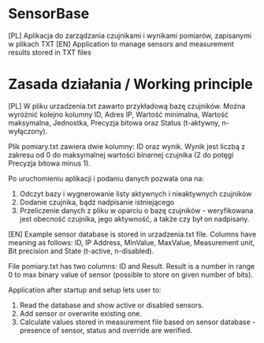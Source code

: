 # SensorBase
[PL] Aplikacja do zarządzania czujnikami i wynikami pomiarów, zapisanymi w plikach TXT
[EN] Application to manage sensors and measurement results stored in TXT files

# Zasada działania / Working principle

[PL] W pliku urzadzenia.txt zawarto przykładową bazę czujników. Można wyróżnić kolejno kolumny ID, Adres IP, Wartość minimalna, Wartość maksymalna, Jednostka, Precyzja bitowa oraz Status (t-aktywny, n-wyłączony).

Plik pomiary.txt zawiera dwie kolumny: ID oraz wynik. Wynik jest liczbą z zakresu od 0 do maksymalnej wartości binarnej czujnika (2 do potęgi Precyzja bitowa minus 1).

Po uruchomieniu aplikacji i podaniu danych pozwala ona na:
1. Odczyt bazy i wygnerowanie listy aktywnych i nieaktywnych czujników
2. Dodanie czujnika, bądź nadpisanie istniejącego
3. Przeliczenie danych z pliku w oparciu o bazę czujników - weryfikowana jest obecność czujnika, jego aktywność, a także czy był on nadpisany.

[EN] Example sensor database is stored in urzadzenia.txt file. Columns have meaning as follows: ID, IP Address, MinValue, MaxValue, Measurement unit, Bit precision and State (t-active, n-disabled).

File pomiary.txt has two columns: ID and Result. Result is a number in range 0 to max binary value of sensor (possible to store on given number of bits).

Application after startup and setup lets user to:
1. Read the database and show active or disabled sensors.
2. Add sensor or overwrite existing one.
3. Calculate values stored in measurement file based on sensor database - presence of sensor, status and override are werified.
